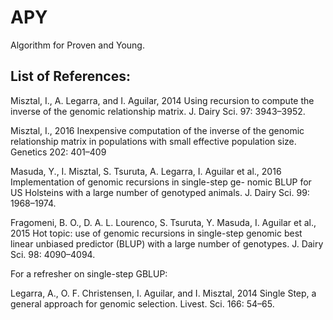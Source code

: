 # APY

Algorithm for Proven and Young. 

## List of References:

Misztal, I., A. Legarra, and I. Aguilar, 2014 Using 
  recursion to compute the inverse of the genomic 
  relationship matrix. J. Dairy Sci. 97: 3943–3952.
  
Misztal, I., 2016 Inexpensive computation of the 
  inverse of the genomic relationship matrix in 
   populations with small effective population size. 
   Genetics 202: 401–409
   
Masuda, Y., I. Misztal, S. Tsuruta, A. Legarra, I. 
  Aguilar et al., 2016 Implementation of genomic recursions 
  in single-step ge- nomic BLUP for US Holsteins with a 
  large number of genotyped animals. J. Dairy Sci. 99: 1968–1974.

Fragomeni, B. O., D. A. L. Lourenco, S. Tsuruta, Y. Masuda, I. Aguilar
  et al., 2015 Hot topic: use of genomic recursions in single-step 
  genomic best linear unbiased predictor (BLUP) with a large number 
  of genotypes. J. Dairy Sci. 98: 4090–4094.

For a refresher on single-step GBLUP:

Legarra, A., O. F. Christensen, I. Aguilar, and I. Misztal, 
  2014 Single Step, a general approach for genomic selection. 
  Livest. Sci. 166: 54–65.



